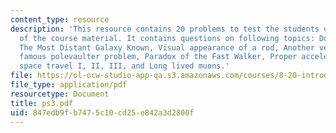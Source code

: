 ```yaml
---
content_type: resource
description: 'This resource contains 20 problems to test the students understanding
  of the course material. It contains questions on following topics: Doppler shift,
  The Most Distant Galaxy Known, Visual appearance of a rod, Another version of the
  famous polevaulter problem, Paradox of the Fast Walker, Proper acceleration, Hyperbolic
  space travel I, II, III, and Long lived muons.'
file: https://ol-ocw-studio-app-qa.s3.amazonaws.com/courses/8-20-introduction-to-special-relativity-january-iap-2005/847edb9fb7475c10cd25e842a3d2800f_ps3.pdf
file_type: application/pdf
resourcetype: Document
title: ps3.pdf
uid: 847edb9f-b747-5c10-cd25-e842a3d2800f
---
```

